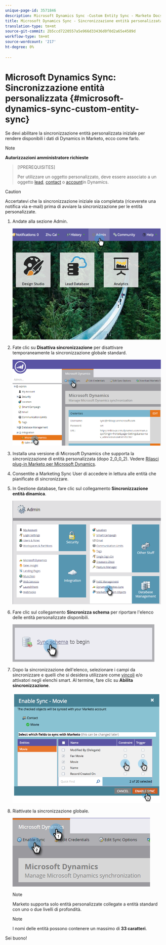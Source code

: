 ```yaml
---
unique-page-id: 3571846
description: Microsoft Dynamics Sync -Custom Entity Sync - Marketo Docs - Documentazione prodotto
title: Microsoft Dynamics Sync - Sincronizzazione entità personalizzata
translation-type: tm+mt
source-git-commit: 2b5ccd7220557a5e966d33436d0f0d2a65e4589d
workflow-type: tm+mt
source-wordcount: '217'
ht-degree: 0%

---
```



# Microsoft Dynamics Sync: Sincronizzazione entità personalizzata {#microsoft-dynamics-sync-custom-entity-sync}

Se devi abilitare la sincronizzazione entità personalizzata iniziale per rendere disponibili i dati di Dynamics in Marketo, ecco come farlo.

>[!NOTE]
>
>**Autorizzazioni amministratore richieste**

>[!PREREQUISITES]
>
>Per utilizzare un oggetto personalizzato, deve essere associato a un oggetto [lead](/help/marketo/product-docs/crm-sync/microsoft-dynamics-sync/microsoft-dynamics-sync-details/microsoft-dynamics-sync-lead-sync.md), [contact](/help/marketo/product-docs/crm-sync/microsoft-dynamics-sync/microsoft-dynamics-sync-details/microsoft-dynamics-sync-contact-sync.md) o [account](/help/marketo/product-docs/crm-sync/microsoft-dynamics-sync/microsoft-dynamics-sync-details/microsoft-dynamics-sync-account-sync.md)in Dynamics.

>[!CAUTION]
>
>Accertatevi che la sincronizzazione iniziale sia completata (riceverete una notifica via e-mail) prima di avviare la sincronizzazione per le entità personalizzate.

1. Andate alla sezione Admin.

   ![](assets/image2014-10-20-14-3a32-3a16.png)

1. Fate clic su **Disattiva sincronizzazione** per disattivare temporaneamente la sincronizzazione globale standard.

   ![](assets/image2015-11-10-9-3a0-3a6.png)

1. Installa una versione di Microsoft Dynamics che supporta la sincronizzazione di entità personalizzata (dopo 2_0_0_2). Vedere [Rilasci plug-in Marketo per Microsoft Dynamics](/help/marketo/product-docs/crm-sync/microsoft-dynamics-sync/marketo-plugin-releases-for-microsoft-dynamics.md).

1. Consentite a Marketing Sync User di accedere in lettura alle entità che pianificate di sincronizzare.

1. In Gestione database, fare clic sul collegamento **Sincronizzazione entità dinamica**.

   ![](assets/image2015-11-10-9-3a6-3a55.png)

1. Fare clic sul collegamento **Sincronizza schema** per riportare l&#39;elenco delle entità personalizzate disponibili.

   ![](assets/image2015-11-10-9-3a41-3a37.png)

1. Dopo la sincronizzazione dell&#39;elenco, selezionare i campi da sincronizzare e quelli che si desidera utilizzare come [vincoli](/help/marketo/product-docs/core-marketo-concepts/smart-lists-and-static-lists/using-smart-lists/add-a-constraint-to-a-smart-list-filter.md) e/o attivatori negli elenchi smart. Al termine, fare clic su **Abilita sincronizzazione**.

   ![](assets/image2014-10-20-14-3a32-3a55.png)

1. Riattivate la sincronizzazione globale.

   ![](assets/image2015-11-10-9-3a48-3a35.png)

   >[!NOTE]
   >
   >Marketo supporta solo entità personalizzate collegate a entità standard con uno o due livelli di profondità.

   >[!NOTE]
   >
   >I nomi delle entità possono contenere un massimo di **33 caratteri**.

Sei buono!

